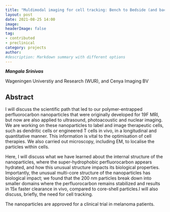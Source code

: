 ```yaml
---
title: "Muldimodal imaging for cell tracking: Bench to Bedside (and back)"
layout: post
date: 2021-08-25 14:00
image: 
headerImage: false
tag:
- contributed
- preclinical
category: projects
author:
#description: Markdown summary with different options
---
```


_**Mangala Srinivas**_

Wageningen Universtiy and Research (WUR), and Cenya Imaging BV

## Abstract

I will discuss the scientific path that led to our polymer-entrapped perfluorocarbon nanoparticles that were originally developed for 19F MRI, but now are also applied to ultrasound, photoacoustic and nuclear imaging. We are working on these nanoparticles to label and image therapeutic cells, such as dendritic cells or engineered T cells in vivo, in a longitudinal and quantitative manner. This information is vital to the optimisation of cell therapies. We also carried out microscopy, including EM, to localise the particles within cells.

Here, I will discuss what we have learned about the internal structure of the nanoparticles, where the super-hydrophobic perfluorocarbon appears hydrated, and how this unusual structure impacts its biological properties. Importantly, the unusual multi-core structure of the nanoparticles has biological impact; we found that the 200 nm particles break down into smaller domains where the perfluorocarbon remains stabilized and results in 15x faster clearance in vivo, compared to core-shell particles.I will also discuss, briefly, the need for cell tracking.

The nanoparticles are approved for a clinical trial in melanoma patients.
